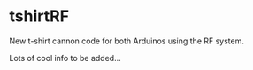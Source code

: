 # tshirtRF
New t-shirt cannon code for both Arduinos using the RF system.

Lots of cool info to be added...
